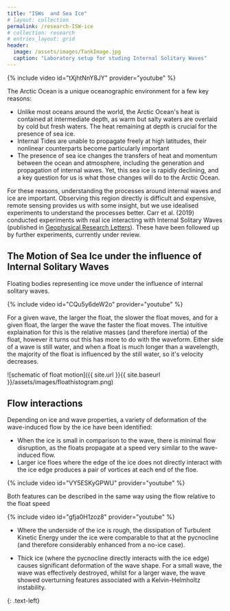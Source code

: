 ```yaml
---
title: "ISWs  and Sea Ice"
# layout: collection
permalink: /research-ISW-ice
# collection: research
# entries_layout: grid
header:
  image: /assets/images/TankImage.jpg
  caption: "Laboratory setup for studing Internal Solitary Waves"
---
```

<div style="width:100%; float: center">
    {% include video id="tXjhtNnY8JY" provider="youtube" %}
</div>

The Arctic Ocean is a unique oceanographic environment for a few key reasons:

- Unlike most oceans around the world, the Arctic Ocean's heat is contained at intermediate depth, as warm but salty waters are overlaid by cold but fresh waters. The heat remaining at depth is crucial for the presence of sea ice.
- Internal Tides are unable to propagate freely at high latitudes, their nonlinear counterparts become particularly important
- The presence of sea ice changes the transfers of heat and momentum between the ocean and atmosphere, including the generation and propagation of internal waves. Yet, this sea ice is rapidly declining, and a key question for us is what those changes will do to the Arctic Ocean. 

For these reasons, understanding the processes around internal waves and ice are important. Observing this region directly is difficult and expensive, remote sensing provides us with some insight, but we use idealised experiments to understand the processes better. Carr et al. (2019) conducted experiments with real ice interacting with Internal Solitary Waves (published in [Geophysical Research Letters](https://doi.org/10.1029/2019GL084710)). These have been followed up by further experiments, currently under review. 

## The Motion of Sea Ice under the influence of Internal Solitary Waves

Floating bodies representing ice move under the influence of internal solitary waves. 
<div style="width:100%; float: center">
    {% include video id="CQu5y6deW2o" provider="youtube" %}
</div>

For a given wave, the larger the float, the slower the float moves, and for a given float, the larger the wave the faster the float moves. The intuitive explaination for this is the relative masses (and therefore inertia) of the float, however it turns out this has more to do with the waveform. Either side of a wave is still water, and when a float is much longer than a wavelength, the majority of the float is influenced by the still water, so it's velocity decreases. 

![schematic of float motion]({{ site.url }}{{ site.baseurl }}/assets/images/floathistogram.png)

## Flow interactions
Depending on ice and wave properties, a variety of deformation of the wave-induced flow by the ice have been identified:
- When the ice is small in comparison to the wave, there is minimal flow disruption, as the floats propagate at a speed very similar to the wave-induced flow. 
- Larger ice floes where the edge of the ice does not directly interact with the ice edge produces a pair of vortices at each end of the floe. 
<div style="width:100%; float: center">
	{% include video id="VY5ESKyGPWU" provider="youtube" %}
</div>

Both features can be described in the same way using the flow relative to the float speed
<div style="width:100%; float: center">
	{% include video id="gfja0H1zoz8" provider="youtube" %}
</div>

- Where the underside of the ice is rough, the dissipation of Turbulent Kinetic Energy under the ice were comparable to that at the pycnocline (and therefore considerably enhanced from a no-ice case). 

- Thick ice (where the pycnocline directly interacts with the ice edge) causes significant deformation of the wave shape. For a small wave, the wave was effectively destroyed, whilst for a larger wave, the wave showed overturning features associated with a Kelvin-Helmholtz instability. 



{: .text-left}
